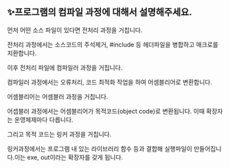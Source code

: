 ## ✨프로그램의 컴파일 과정에 대해서 설명해주세요.

먼저 어떤 소스 파일이 있다면 전처리 과정을 거칩니다.

전처리 과정에서는 소스코드의 주석제거, #include 등 헤더파일을 병합하고 매크로를 치환합니다.

이후 전처리 파일에 컴파일러 과정을 거칩니다.

컴파일러 과정에서는 오류처리, 코드 최적화 작업을 하여 어셈블리어로 변환합니다.

어셈블리어는 어셈블러 과정을 거칩니다.

어셉블러 과정에서는 어셈블리어가 목적코드(object code)로 변환됩니다. 이때 확장자는 운영체제마다 다릅니다.

그리고 목적 코드는 링커 과정을 거칩니다.

링커과정에서는 프로그램 내 있는 라이브러리 함수 등과 결합해 실행파일이 만들어집니다.이는 exe, out이라는 확장자를 갖게 됩니다.
